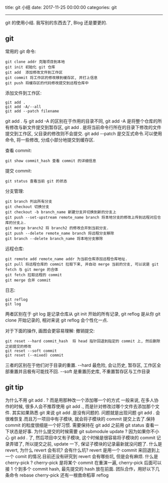 ﻿title: git 小结
date: 2017-11-25 00:00:00
categories: git

---
git 的使用小结. 我写别的东西去了, Blog 还是要更的.
<!--more-->
## git
常用的 git 命令:
```
git clone addr 克隆项目到本地
git init 初始化 git 仓库
git add  添加修改文件到工作区
git commit 将工作区的修改移到缓存区, 并打上信息
git push 将缓存区的代码修改提交到远程仓库中
```
添加文件到工作区:
```
git add .
git add -A/--all
git add --patch filename
```
git add . 与 git add -A 的区别在于作用的目录不同, git add -A 是将整个仓库的所有修改与新文件提交到暂存区, git add . 是将当前命令行所在的目录下修改的文件提交到工作区,
父目录的修改则不会提交.
git add --patch 是交互式命令.可以使用命令, 将一些修改, 分成小部分地提交到缓存区.

查看 commit:
```
git show commit_hash 查看 commit 的详细信息
```

提交 commit:
```
git status 查看当前 git 的状态
```

分支管理:
```
git branch 列出所有分支
git checkout 切换分支
git checkout -b branch_name 新建分支并切换到新的分支上
git push --set-upstream remote_name branch 将本地分支的修改上传到远程对应仓库的分支上.
git merge branch2 将 branch2 的修改合并到当前分支.
git push --delete remote_name branch 将远程分支移除
git branch --delete branch_name 将本地分支移除
```

远程仓库:
```
git remote add remote_name addr 为当前仓库添加远程仓库地址.
git pull 将远程仓库的 commit 拉取下来, 并自动 merge 当前的分支, 可以说是 git fetch 与 git merge 的合体
git fetch 拉取远程的 commit
git merge 合并 commit
```
日志:
```
git reflog
git log
```
两者区别在于 git log 是记录仓库从 git init 开始的所有记录, git reflog 是从你 git clone 开始记录的, 相对来说 git reflog 会个性化一点.

对于下面的操作, 画图会更容易理解:
撤销提交:
```
git reset --hard commit_hash  将 head 指针回退到指定的 commit 上, 然后删除之前提交的修改
git reset --soft commit
git reset (--mixed) commit
```
三者的区别在于他们对于目录的重置. --hard 最危险, 会让历史, 暂存区, 工作区全部重置并且极有可能找不回.
--soft 是重置历史库, 不重置暂存区与工作目录

## git tip
为什么不用 git add . ? 而是用那种改一个添加哪一个的方式
一般来说, 在多人协作的时候, 很多人会不推荐使用 git add ., 而是针对修改过哪个文件去添加那个文件. 其实如果熟悉 git 来说 git add .是没有问题的.
问题就是出现问题 git add . 会很难恢复.而且万一项目中有子模块, 就会将子模块的 commit 提交上去了.保持 commit 的粒度很细是一个好习惯.
需要保持在 git add 之前用 git status 查看一下状态是好事.
为什么提交的时候需要 git submodule update ?
因为如果你不小心 git add . 了, 然后项目中又有子模块, 这个时候是很容易将子模块的 commit 记录弄错了, 所以提交之前, update 一下, 保证子模块的记录最新就没问题了. 
什么是 revert, 为什么 revert 会有坑? 会有什么坑?
revert 是用一个 commit 来回退到上一个 comit 的情况.目前还没有研究到 revert 会有哪些坑, 但是会有麻烦.
什么是 cherry-pick ?
cherry-pick 是将某个 commit 在重演一遍, cherry-pick 后面可以接 1 个到多个 commit hash, 最先提交的 hash 放在前面.
团队合作，用好以下几条命令 
rebase 
cherry-pick 
还有一根救命稻草 reflog